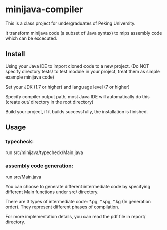 # minijava-compiler
This is a class project for undergraduates of Peking University.

It transform minijava code (a subset of Java syntax) to mips assembly code which can be excecuted.

## Install
Using your Java IDE to import cloned code to a new project. (Do NOT specify directory tests/ to test module in your project, treat them as simple example minijava code)

Set your JDK (1.7 or higher) and language level (7 or higher)

Specify compiler output path, most Java IDE will automatically do this (create out/ directory in the root directory)

Build your project, if it builds successfully, the installation is finished.

## Usage
### typecheck: 
run src/minijava/typecheck/Main.java
### assembly code generation: 
run src/Main.java

You can choose to generate different intermediate code by specifying different Main functions under src/ directory.

There are 3 types of intermediate code: *.pg, *.spg, *.kg (In generation order). They represent different phases of compilation.

For more implementation details, you can read the pdf file in report/ directory.
